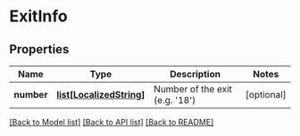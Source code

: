 # ExitInfo

## Properties
Name | Type | Description | Notes
------------ | ------------- | ------------- | -------------
**number** | [**list[LocalizedString]**](LocalizedString.md) | Number of the exit (e.g. &#x27;18&#x27;) | [optional] 

[[Back to Model list]](../README.md#documentation-for-models) [[Back to API list]](../README.md#documentation-for-api-endpoints) [[Back to README]](../README.md)

